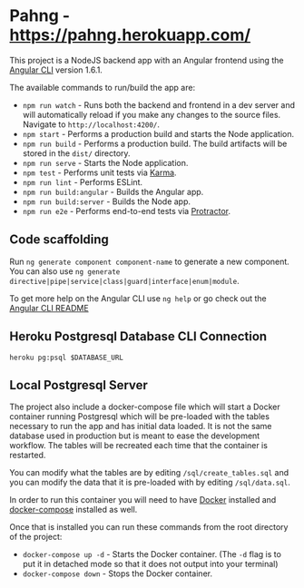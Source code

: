 # Pahng - https://pahng.herokuapp.com/

This project is a NodeJS backend app with an Angular frontend using the [Angular CLI](https://github.com/angular/angular-cli) version 1.6.1.

The available commands to run/build the app are:
- `npm run watch` - Runs both the backend and frontend in a dev server and will automatically reload if you make any changes to the source files. Navigate to `http://localhost:4200/`.
- `npm start` - Performs a production build and starts the Node application.
- `npm run build` - Performs a production build. The build artifacts will be stored in the `dist/` directory.
- `npm run serve` - Starts the Node application.
- `npm test` - Performs unit tests via [Karma](https://karma-runner.github.io).
- `npm run lint` - Performs ESLint.
- `npm run build:angular` - Builds the Angular app.
- `npm run build:server` - Builds the Node app.
- `npm run e2e` - Performs end-to-end tests via [Protractor](http://www.protractortest.org/).


## Code scaffolding

Run `ng generate component component-name` to generate a new component. You can also use `ng generate directive|pipe|service|class|guard|interface|enum|module`.

To get more help on the Angular CLI use `ng help` or go check out the [Angular CLI README](https://github.com/angular/angular-cli/blob/master/README.md)

## Heroku Postgresql Database CLI Connection
`heroku pg:psql $DATABASE_URL`

## Local Postgresql Server
The project also include a docker-compose file which will start a Docker container running Postgresql
which will be pre-loaded with the tables necessary to run the app and has initial data loaded.
It is not the same database used in production but is meant to ease the development workflow. The tables
will be recreated each time that the container is restarted.

You can modify what the tables are by editing `/sql/create_tables.sql` and you can modify the data that
it is pre-loaded with by editing `/sql/data.sql`.

In order to run this container you will need to have [Docker](https://www.docker.com/) installed and [docker-compose](https://docs.docker.com/compose/) installed as well.

Once that is installed you can run these commands from the root directory of the project:
- `docker-compose up -d` - Starts the Docker container. (The `-d` flag is to put it in detached mode so that it does not output into your terminal)
- `docker-compose down` - Stops the Docker container.

